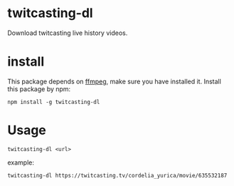 # twitcasting-dl
Download twitcasting live history videos.

# install
This package depends on [ffmpeg](https://ffmpeg.org/), make sure you have installed it.
Install this package by npm:
```shell script
npm install -g twitcasting-dl
```

# Usage
```shell script
twitcasting-dl <url>
```
example:
```shell script
twitcasting-dl https://twitcasting.tv/cordelia_yurica/movie/635532187
```

